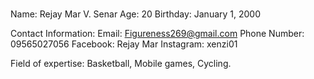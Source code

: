 #
Name: Rejay Mar V. Senar
Age: 20
Birthday: January 1, 2000

Contact Information:
Email: Figureness269@gmail.com
Phone Number: 09565027056
Facebook: Rejay Mar
Instagram: xenzi01

Field of expertise: Basketball, Mobile games, Cycling.

